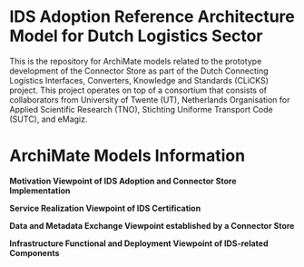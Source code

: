 # IDS Adoption Reference Architecture Model for Dutch Logistics Sector

This is the repository for ArchiMate models related to the prototype development of the Connector Store as part of the Dutch Connecting Logistics Interfaces, Converters, Knowledge and Standards (CLiCKS) project. This project operates on top of a consortium that consists of collaborators from University of Twente (UT), Netherlands Organisation for Applied Scientific Research (TNO), Stichting Uniforme Transport Code (SUTC), and eMagiz.

# ArchiMate Models Information

<b>Motivation Viewpoint of IDS Adoption and Connector Store Implementation</b>


<b>Service Realization Viewpoint of IDS Certification</b>



<b>Data and Metadata Exchange Viewpoint established by a Connector Store</b>


<b>Infrastructure Functional and Deployment Viewpoint of IDS-related Components</b>

